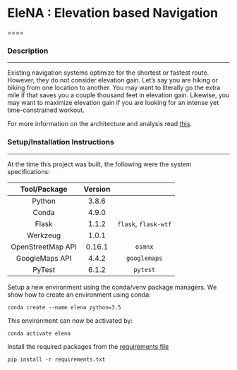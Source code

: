 # EleNA : Elevation based Navigation
====

### Description

---
Existing navigation systems optimize for the shortest or fastest route. 
However, they do not consider elevation gain. 
Let’s say you are hiking or biking from one location to another. 
You may want to literally go the extra mile if that saves you a couple thousand feet in elevation gain. 
Likewise, you may want to maximize elevation gain if you are looking for an intense yet time-constrained workout.


For more information on the architecture and analysis read [this](EleNa/README.MD).


### Setup/Installation Instructions

----

At the time this project was built, the following were the system specifications:

|Tool/Package|Version||
|:---:|:---:|:---:|
|Python |3.8.6||
|Conda |4.9.0||
|Flask|1.1.2|`flask`, `flask-wtf`|
|Werkzeug|1.0.1||
|OpenStreetMap API|0.16.1|`osmnx`|
|GoogleMaps API|4.4.2|`googlemaps`|
|PyTest|6.1.2|`pytest`|


Setup a new environment using the conda/venv package managers.
We show how to create an environment using conda:

```shell script
conda create --name elena python=3.5
```

This environment can now be activated by:
```shell script
conda activate elena
```

Install the required packages from the [requirements file](EleNa/docs/requirements.txt)

```shell script
pip install -r requirements.txt
```

